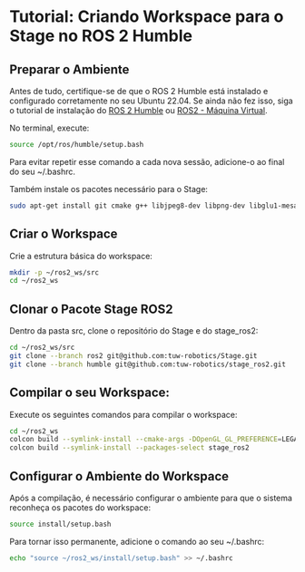 # Tutorial: Criando Workspace para o Stage no ROS 2 Humble

## Preparar o Ambiente
Antes de tudo, certifique-se de que o ROS 2 Humble está instalado e configurado corretamente no seu Ubuntu 22.04. 
Se ainda não fez isso, siga o tutorial de instalação do [ROS 2 Humble](https://docs.ros.org/en/humble/Installation/Ubuntu-Install-Debs.html
) ou [ROS2 - Máquina Virtual](ros2_install.md).

No terminal, execute:
```bash
source /opt/ros/humble/setup.bash
```
Para evitar repetir esse comando a cada nova sessão, adicione-o ao final do seu ~/.bashrc.

Também instale os pacotes necessário para o Stage: 
```bash
sudo apt-get install git cmake g++ libjpeg8-dev libpng-dev libglu1-mesa-dev libltdl-dev libfltk1.1-dev
```
## Criar o Workspace
Crie a estrutura básica do workspace:
```bash
mkdir -p ~/ros2_ws/src
cd ~/ros2_ws
```

## Clonar o Pacote Stage ROS2
Dentro da pasta src, clone o repositório do Stage e do stage_ros2:
```bash
cd ~/ros2_ws/src
git clone --branch ros2 git@github.com:tuw-robotics/Stage.git
git clone --branch humble git@github.com:tuw-robotics/stage_ros2.git
```
## Compilar o seu Workspace:
Execute os seguintes comandos para compilar o workspace:
```bash
cd ~/ros2_ws
colcon build --symlink-install --cmake-args -DOpenGL_GL_PREFERENCE=LEGACY
colcon build --symlink-install --packages-select stage_ros2
```

## Configurar o Ambiente do Workspace
Após a compilação, é necessário configurar o ambiente para que o sistema reconheça os pacotes do workspace:
```bash
source install/setup.bash
```
Para tornar isso permanente, adicione o comando ao seu ~/.bashrc:
```bash
echo "source ~/ros2_ws/install/setup.bash" >> ~/.bashrc
```


